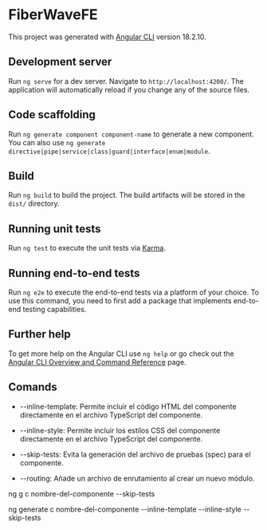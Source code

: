 # FiberWaveFE

This project was generated with [Angular CLI](https://github.com/angular/angular-cli) version 18.2.10.

## Development server

Run `ng serve` for a dev server. Navigate to `http://localhost:4200/`. The application will automatically reload if you change any of the source files.

## Code scaffolding

Run `ng generate component component-name` to generate a new component. You can also use `ng generate directive|pipe|service|class|guard|interface|enum|module`.

## Build

Run `ng build` to build the project. The build artifacts will be stored in the `dist/` directory.

## Running unit tests

Run `ng test` to execute the unit tests via [Karma](https://karma-runner.github.io).

## Running end-to-end tests

Run `ng e2e` to execute the end-to-end tests via a platform of your choice. To use this command, you need to first add a package that implements end-to-end testing capabilities.

## Further help

To get more help on the Angular CLI use `ng help` or go check out the [Angular CLI Overview and Command Reference](https://angular.dev/tools/cli) page.


## Comands

- --inline-template: Permite incluir el código HTML del componente directamente en el archivo TypeScript del componente.

- --inline-style: Permite incluir los estilos CSS del componente directamente en el archivo TypeScript del componente.

- --skip-tests: Evita la generación del archivo de pruebas (spec) para el componente.

- --routing: Añade un archivo de enrutamiento al crear un nuevo módulo.

ng g c nombre-del-componente --skip-tests

ng generate c nombre-del-componente --inline-template --inline-style --skip-tests